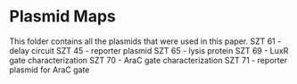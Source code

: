 # Plasmid Maps
This folder contains all the plasmids that were used in this paper.
SZT 61 - delay circuit
SZT 45 - reporter plasmid
SZT 65 - lysis protein
SZT 69 - LuxR gate characterization 
SZT 70 - AraC gate characterization
SZT 71 - reporter plasmid for AraC gate


